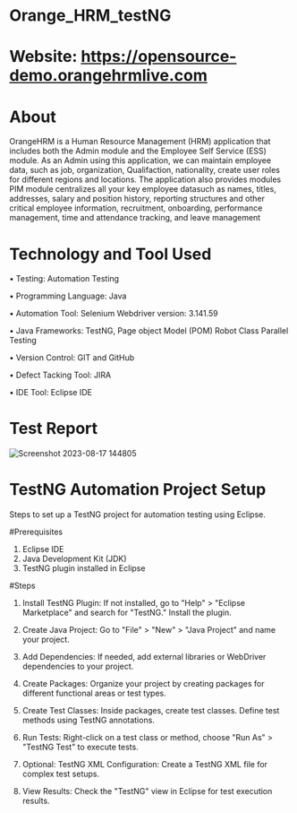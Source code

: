 # Orange_HRM_testNG
# Website: https://opensource-demo.orangehrmlive.com
# About
OrangeHRM is a Human Resource Management (HRM) application that includes both the Admin module and the Employee Self Service (ESS) module. As an Admin using this application, we can maintain employee data, such as job, organization, Qualifaction, nationality, create user roles for different regions and locations. The application also provides modules PIM module centralizes all your key employee datasuch as names, titles, addresses, salary and position history, reporting structures and other critical employee information, recruitment, onboarding, performance management, time and attendance tracking, and leave management

# Technology and Tool Used
• Testing: Automation Testing

• Programming Language: Java

• Automation Tool: Selenium Webdriver version: 3.141.59

• Java Frameworks: TestNG, Page object Model (POM) Robot Class Parallel Testing

• Version Control: GIT and GitHub

• Defect Tacking Tool: JIRA

• IDE Tool: Eclipse IDE

# Test Report

![Screenshot 2023-08-17 144805](https://github.com/Siddartha1256/Orange_HRM_testNG/assets/127547801/eed31f5f-e1f8-4fbb-aecb-ab6267065e8e)

# TestNG Automation Project Setup
Steps to set up a TestNG project for automation testing using Eclipse.

#Prerequisites

1. Eclipse IDE
2. Java Development Kit (JDK)
3. TestNG plugin installed in Eclipse

#Steps

1. Install TestNG Plugin: If not installed, go to "Help" > "Eclipse Marketplace" and search for "TestNG." Install the plugin.

2. Create Java Project: Go to "File" > "New" > "Java Project" and name your project.

3. Add Dependencies: If needed, add external libraries or WebDriver dependencies to your project.

4. Create Packages: Organize your project by creating packages for different functional areas or test types.

5. Create Test Classes: Inside packages, create test classes. Define test methods using TestNG annotations.

6. Run Tests: Right-click on a test class or method, choose "Run As" > "TestNG Test" to execute tests.

7. Optional: TestNG XML Configuration: Create a TestNG XML file for complex test setups.

8. View Results: Check the "TestNG" view in Eclipse for test execution results.

